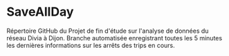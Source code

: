 # SaveAllDay
 Répertoire GitHub du Projet de fin d'étude sur l'analyse de données du réseau Divia à Dijon.
 Branche automatisée enregistrant toutes les 5 minutes les dernières informations sur les arrêts des trips en cours.
